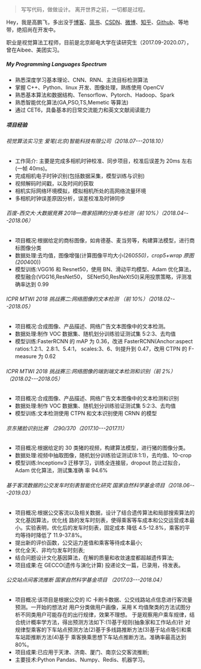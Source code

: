 > 写写代码，做做设计。
> 离开世界之前，一切都是过程。

Hey，我是高鹏飞，多出没于[博客](https://gpfworld.github.io)、[简书](https://www.jianshu.com/u/e8bc608a4a17)、[CSDN](https://blog.csdn.net/GPFYCF521)、[微博](weibo.com/gpfworld)、[知乎](https://www.zhihu.com/people/pengfeigao)、[Github](http://github.com/gpfworld)、等地带，绝招尚在开发中。

职业是视觉算法工程师，目前是北京邮电大学在读研究生（2017.09-2020.07），曾在Aibee、美团实习。

##### My Programming Languages Spectrum

- 熟悉深度学习基本理论、CNN、RNN、主流目标检测算法
- 掌握 C++、Python、linux 开发、图像处理，熟练使用 OpenCV
- 熟悉基本算法和数据结构、Tensorflow、Pytorch、Hadoop、Spark
- 熟悉智能优化算法(GA,PSO,TS,Memetic 等算法)
- 通过 CET6，具备基本的日常交流能力和英文文献阅读能力

##### 项目经验

###### 视觉算法实习生   爱笔(北京)智能科技有限公司（2018.07---2018.10）                 
- 工作简介: 主要是完成多相机时钟校准、同步项目，校准后误差为 20ms 左右(一帧 40ms)。 
- 完成相机电子时钟识别(包括数据采集，模型训练与识别)
- 视频解码时间戳，以及时间的获取
- 相机实际网络环境模拟，模拟相机所处的高网络流量环境
- 多相机时钟误差原因分析，误差校准及时钟同步

###### 百度-西交大·大数据竞赛  2018—商家招牌的分类与检测（前 10%）（2018.04---2018.06）
- 项目概况:根据给定的商标图像，如肯德基、麦当劳等，构建算法模型，进行商标图像分类 
- 数据处理:去均值，图像增强(计算图像平均大小(260*550)，crop5+wrap 原图(200*400))
- 模型训练:VGG16 和 Resnet50，使用 BN、滑动平均模型、Adam 优化算法，模型融合(VGG16,ResNet50，
SENet50,ResNeXt50)采用投票策略，评测准确率达到 0.99

###### ICPR MTWI 2018 挑战赛二:网络图像的文本检测 （前 10%）（2018.02---2018.05）
- 项目概况:合成图像、产品描述、网络广告文本图像中的文本检测。
- 数据处理:制作 VOC 数据集、随机划分训练验证测试集 5:2:3、去均值
- 模型训练:FasterRCNN 的 mAP 为 0.36，改进 FasterRCNN(Anchor:aspect ratios:1.2:1、2.8:1、5.4:1，
scales:3、6、9)提升到 0.47，改用 CTPN 的 F-measure 为 0.62

###### ICPR MTWI 2018 挑战赛三:网络图像的端到端文本检测和识别（前 2%）（2018.02---2018.05）
- 项目概况:合成图像、产品描述、网络广告文本图像中的文本检测和识别
- 数据处理:制作 VOC 数据集、随机划分训练验证测试集 5:2:3、去均值
- 模型训练:文本检测使用 CTPN 和文本识别使用 CRNN 的模型

###### 京东猪脸识别比赛 （290/370（2017.10---2017.11）
- 项目概况:根据给定的 30 类猪的视频，构建算法模型，进行猪的图像分类。 
- 数据处理:视频中抽取图像，随机划分训练验证测试(8:1:1)，去均值、10-crop 
- 模型训练:Inceptionv3 迁移学习，训练全连接层，dropout 防止过拟合，Adam 优化算法，测试集准确
率 94.6%

###### 基于客流数据的公交发车时刻表智能优化研究 国家自然科学基金项目（2018.06---2019.03）
- 项目概况:根据公交客流以及相关数据，设计了结合遗传算法和局部搜索算法的文化基因算法，优化线 路的发车时刻表，使得乘客等车成本和公交运营成本最小。实验表明，优化后的发车时刻表，固定成本 降低 4.5-12.8%，乘客的平均等待时降低了 11.9-37.8%。
- 提出新的评价函数，公交运力差值和乘客等待成本最小; 
- 优化全天、非均匀发车时刻表; 
- 结合问题设计文化基因算法，在解的质量和收敛速度都超越遗传算法; 
- 项目成果:在 GECCO(遗传与演化计算) 投递论文一篇，已录用，待发表。

###### 公交站点间客流推断 国家自然科学基金项目 （2017.03---2018.04）
- 项目概况:该项目是根据公交的 IC 卡刷卡数据、公交线路站点信息进行客流量预测。一开始的想法对 用户分类做用户画像，采用 K 均值聚类的方法试图分析不同类用户可能存在的出行规律，效果不理想。 于是观察用户乘车规律，结合统计概率学方法，得出预测方法如下:(1)基于规则(抽象家和工作站点)针 对规律型乘客的下车站点预测方法(2)基于多线路推断方法(3)基于站点吸引和乘车站距推断方法(4)基于 乘客换乘思想下车站点推断方法。准确率最高达到 80%。 
- 项目成果:已应用于天津、济南、厦门、南京公交客流推断;
- 主要技术:Python Pandas、Numpy、Redis、机器学习。

